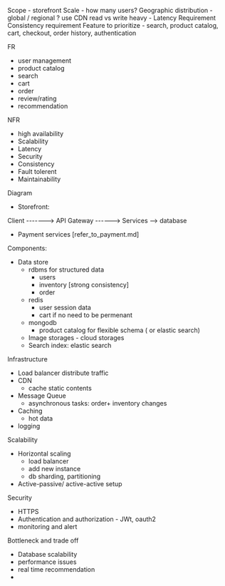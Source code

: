 Scope - storefront
Scale - how many users?
Geographic distribution - global / regional ? use CDN
read vs write heavy -
Latency Requirement
Consistency requirement
Feature to prioritize - search, product catalog, cart, checkout, order history, authentication

FR
- user management
- product catalog
- search
- cart
- order
- review/rating
- recommendation

NFR
- high availability
- Scalability
- Latency
- Security
- Consistency
- Fault tolerent
- Maintainability


Diagram
- Storefront:

        
Client -------> API Gateway ------> Services --> database


- Payment services [refer_to_payment.md]

Components:
- Data store
    - rdbms for structured data
        - users
        - inventory [strong consistency]
        - order
    - redis
        - user session data
        - cart if no need to be permenant
    - mongodb 
        - product catalog for flexible schema ( or elastic search)
    - Image storages - cloud storages
    - Search index: elastic search

Infrastructure
- Load balancer distribute traffic
- CDN
    - cache static contents
- Message Queue
    - asynchronous tasks: order+ inventory changes
- Caching
    - hot data
- logging

Scalability
- Horizontal scaling
    - load balancer
    - add new instance
    - db sharding, partitioning
- Active-passive/ active-active setup

Security
- HTTPS
- Authentication and authorization - JWt, oauth2
- monitoring and alert

Bottleneck and trade off
- Database scalability
- performance issues
- real time recommendation
- 